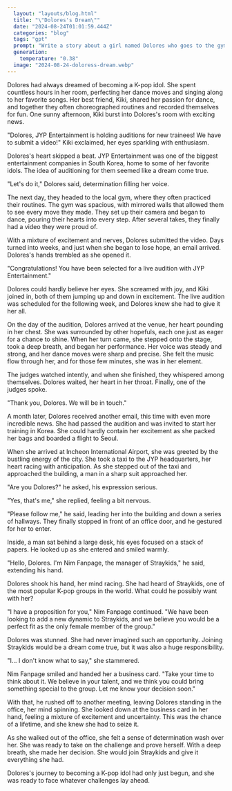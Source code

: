```yaml
---
  layout: "layouts/blog.html"
  title: "\"Dolores's Dream\""
  date: "2024-08-24T01:01:59.444Z"
  categories: "blog"
  tags: "gpt"
  prompt: "Write a story about a girl named Dolores who goes to the gym with her friend Kiki, where they record themselves dancing in order to submit the video for an audition for JYP. Dolores gets accepted into the program and is asked to come to a live audition nearby. She does extremely well in her singing and dancing and passes. A month later, Dolores gets on a flight to Korea to start up her training to become a K-pop idol. When she gets to the JYP headquarters in Seoul by taxi from the airport, she is pulled aside into an office by a mister Nim Fanpage, the manager of the famous k-pop group called Straykids. Nim Fanpage offers Dolores a position in the group as the only female member. Dolores is stunned, but accepts the business card as Nim Fanpage rushes off to get to a meeting."
  generation: 
    temperature: "0.38"
  image: "2024-08-24-doloress-dream.webp"
---
```

Dolores had always dreamed of becoming a K-pop idol. She spent countless hours in her room, perfecting her dance moves and singing along to her favorite songs. Her best friend, Kiki, shared her passion for dance, and together they often choreographed routines and recorded themselves for fun. One sunny afternoon, Kiki burst into Dolores's room with exciting news.

"Dolores, JYP Entertainment is holding auditions for new trainees! We have to submit a video!" Kiki exclaimed, her eyes sparkling with enthusiasm.

Dolores's heart skipped a beat. JYP Entertainment was one of the biggest entertainment companies in South Korea, home to some of her favorite idols. The idea of auditioning for them seemed like a dream come true.

"Let's do it," Dolores said, determination filling her voice.

The next day, they headed to the local gym, where they often practiced their routines. The gym was spacious, with mirrored walls that allowed them to see every move they made. They set up their camera and began to dance, pouring their hearts into every step. After several takes, they finally had a video they were proud of.

With a mixture of excitement and nerves, Dolores submitted the video. Days turned into weeks, and just when she began to lose hope, an email arrived. Dolores's hands trembled as she opened it.

"Congratulations! You have been selected for a live audition with JYP Entertainment."

Dolores could hardly believe her eyes. She screamed with joy, and Kiki joined in, both of them jumping up and down in excitement. The live audition was scheduled for the following week, and Dolores knew she had to give it her all.

On the day of the audition, Dolores arrived at the venue, her heart pounding in her chest. She was surrounded by other hopefuls, each one just as eager for a chance to shine. When her turn came, she stepped onto the stage, took a deep breath, and began her performance. Her voice was steady and strong, and her dance moves were sharp and precise. She felt the music flow through her, and for those few minutes, she was in her element.

The judges watched intently, and when she finished, they whispered among themselves. Dolores waited, her heart in her throat. Finally, one of the judges spoke.

"Thank you, Dolores. We will be in touch."

A month later, Dolores received another email, this time with even more incredible news. She had passed the audition and was invited to start her training in Korea. She could hardly contain her excitement as she packed her bags and boarded a flight to Seoul.

When she arrived at Incheon International Airport, she was greeted by the bustling energy of the city. She took a taxi to the JYP headquarters, her heart racing with anticipation. As she stepped out of the taxi and approached the building, a man in a sharp suit approached her.

"Are you Dolores?" he asked, his expression serious.

"Yes, that's me," she replied, feeling a bit nervous.

"Please follow me," he said, leading her into the building and down a series of hallways. They finally stopped in front of an office door, and he gestured for her to enter.

Inside, a man sat behind a large desk, his eyes focused on a stack of papers. He looked up as she entered and smiled warmly.

"Hello, Dolores. I'm Nim Fanpage, the manager of Straykids," he said, extending his hand.

Dolores shook his hand, her mind racing. She had heard of Straykids, one of the most popular K-pop groups in the world. What could he possibly want with her?

"I have a proposition for you," Nim Fanpage continued. "We have been looking to add a new dynamic to Straykids, and we believe you would be a perfect fit as the only female member of the group."

Dolores was stunned. She had never imagined such an opportunity. Joining Straykids would be a dream come true, but it was also a huge responsibility.

"I... I don't know what to say," she stammered.

Nim Fanpage smiled and handed her a business card. "Take your time to think about it. We believe in your talent, and we think you could bring something special to the group. Let me know your decision soon."

With that, he rushed off to another meeting, leaving Dolores standing in the office, her mind spinning. She looked down at the business card in her hand, feeling a mixture of excitement and uncertainty. This was the chance of a lifetime, and she knew she had to seize it.

As she walked out of the office, she felt a sense of determination wash over her. She was ready to take on the challenge and prove herself. With a deep breath, she made her decision. She would join Straykids and give it everything she had.

Dolores's journey to becoming a K-pop idol had only just begun, and she was ready to face whatever challenges lay ahead.
